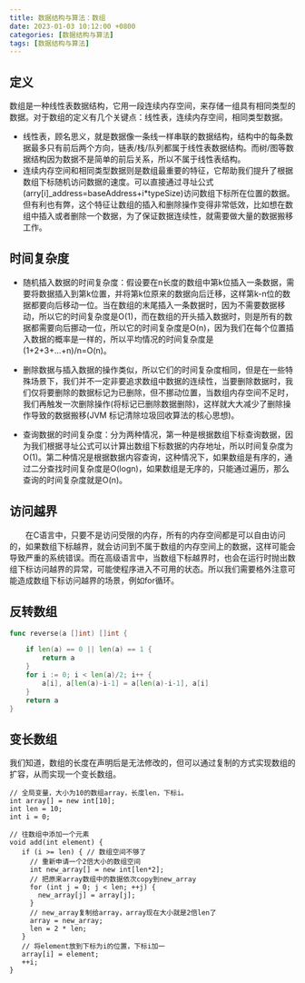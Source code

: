 ```yaml
---
title: 数据结构与算法：数组
date: 2023-01-03 10:12:00 +0800
categories: [数据结构与算法]
tags: [数据结构与算法]
---
```


## 定义

数组是一种线性表数据结构，它用一段连续内存空间，来存储一组具有相同类型的数据。对于数组的定义有几个关键点：线性表，连续内存空间，相同类型数据。

- 线性表，顾名思义，就是数据像一条线一样串联的数据结构，结构中的每条数据最多只有前后两个方向，链表/栈/队列都属于线性表数据结构。而树/图等数据结构因为数据不是简单的前后关系，所以不属于线性表结构。
- 连续内存空间和相同类型数据则是数组最重要的特征，它帮助我们提升了根据数组下标随机访问数据的速度。可以直接通过寻址公式(arry[i]_address=baseAddress+i*typeSize)访问数组下标所在位置的数据。但有利也有弊，这个特征让数组的插入和删除操作变得非常低效，比如想在数组中插入或者删除一个数据，为了保证数据连续性，就需要做大量的数据搬移工作。

## 时间复杂度

- 随机插入数据的时间复杂度：假设要在n长度的数组中第k位插入一条数据，需要将数据插入到第k位置，并将第k位原来的数据向后迁移，这样第k-n位的数据都要向后移动一位。当在数组的末尾插入一条数据时，因为不需要数据移动，所以它的时间复杂度是O(1)，而在数组的开头插入数据时，则是所有的数据都需要向后挪动一位，所以它的时间复杂度是O(n)，因为我们在每个位置插入数据的概率是一样的，所以平均情况的时间复杂度是(1+2+3+...+n)/n=O(n)。

- 删除数据与插入数据的操作类似，所以它们的时间复杂度相同，但是在一些特殊场景下，我们并不一定非要追求数组中数据的连续性，当要删除数据时，我们仅将要删除的数据标记为已删除，但不挪动位置，当数组内存空间不足时，我们再触发一次删除操作(将标记已删除数据删除)，这样就大大减少了删除操作导致的数据搬移(JVM 标记清除垃圾回收算法的核心思想)。

- 查询数据的时间复杂度：分为两种情况，第一种是根据数组下标查询数据，因为我们根据寻址公式可以计算出数组下标数据的内存地址，所以时间复杂度为O(1)。第二种情况是根据数据内容查询，这种情况下，如果数组是有序的，通过二分查找时间复杂度是O(logn)，如果数组是无序的，只能通过遍历，那么查询的时间复杂度就是O(n)。

## 访问越界 
　　在C语言中，只要不是访问受限的内存，所有的内存空间都是可以自由访问的，如果数组下标越界，就会访问到不属于数组的内存空间上的数据，这样可能会导致严重的系统错误。而在高级语言中，当数组下标越界时，也会在运行时抛出数组下标访问越界的异常，可能使程序进入不可用的状态。所以我们需要格外注意可能造成数组下标访问越界的场景，例如for循环。

## 反转数组
```go
func reverse(a []int) []int {

	if len(a) == 0 || len(a) == 1 {
		return a
	}
	for i := 0; i < len(a)/2; i++ {
		a[i], a[len(a)-i-1] = a[len(a)-i-1], a[i]
	}
	return a
}
```
## 变长数组

我们知道，数组的长度在声明后是无法修改的，但可以通过复制的方式实现数组的扩容，从而实现一个变长数组。

```
// 全局变量，大小为10的数组array，长度len，下标i。
int array[] = new int[10]; 
int len = 10;
int i = 0;

// 往数组中添加一个元素
void add(int element) {
   if (i >= len) { // 数组空间不够了
     // 重新申请一个2倍大小的数组空间
     int new_array[] = new int[len*2];
     // 把原来array数组中的数据依次copy到new_array
     for (int j = 0; j < len; ++j) {
       new_array[j] = array[j];
     }
     // new_array复制给array，array现在大小就是2倍len了
     array = new_array;
     len = 2 * len;
   }
   // 将element放到下标为i的位置，下标i加一
   array[i] = element;
   ++i;
}
```